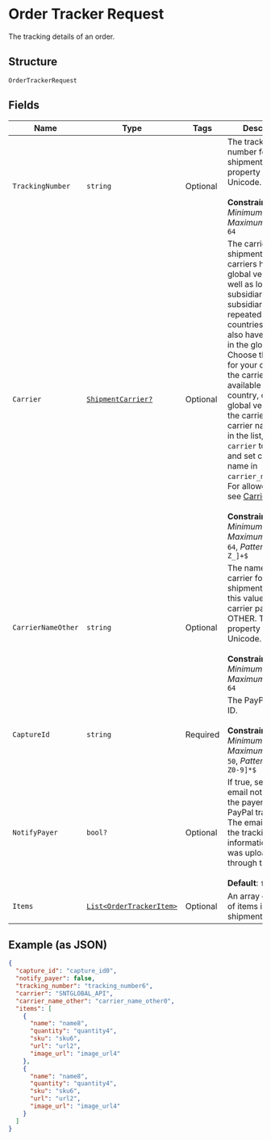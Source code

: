 
# Order Tracker Request

The tracking details of an order.

## Structure

`OrderTrackerRequest`

## Fields

| Name | Type | Tags | Description |
|  --- | --- | --- | --- |
| `TrackingNumber` | `string` | Optional | The tracking number for the shipment. This property supports Unicode.<br><br>**Constraints**: *Minimum Length*: `1`, *Maximum Length*: `64` |
| `Carrier` | [`ShipmentCarrier?`](../../doc/models/shipment-carrier.md) | Optional | The carrier for the shipment. Some carriers have a global version as well as local subsidiaries. The subsidiaries are repeated over many countries and might also have an entry in the global list. Choose the carrier for your country. If the carrier is not available for your country, choose the global version of the carrier. If your carrier name is not in the list, set `carrier` to `OTHER` and set carrier name in `carrier_name_other`. For allowed values, see <a href="/docs/tracking/reference/carriers/">Carriers</a>.<br><br>**Constraints**: *Minimum Length*: `1`, *Maximum Length*: `64`, *Pattern*: `^[0-9A-Z_]+$` |
| `CarrierNameOther` | `string` | Optional | The name of the carrier for the shipment. Provide this value only if the carrier parameter is OTHER. This property supports Unicode.<br><br>**Constraints**: *Minimum Length*: `1`, *Maximum Length*: `64` |
| `CaptureId` | `string` | Required | The PayPal capture ID.<br><br>**Constraints**: *Minimum Length*: `1`, *Maximum Length*: `50`, *Pattern*: `^[a-zA-Z0-9]*$` |
| `NotifyPayer` | `bool?` | Optional | If true, sends an email notification to the payer of the PayPal transaction. The email contains the tracking information that was uploaded through the API.<br><br>**Default**: `false` |
| `Items` | [`List<OrderTrackerItem>`](../../doc/models/order-tracker-item.md) | Optional | An array of details of items in the shipment. |

## Example (as JSON)

```json
{
  "capture_id": "capture_id0",
  "notify_payer": false,
  "tracking_number": "tracking_number6",
  "carrier": "SNTGLOBAL_API",
  "carrier_name_other": "carrier_name_other0",
  "items": [
    {
      "name": "name8",
      "quantity": "quantity4",
      "sku": "sku6",
      "url": "url2",
      "image_url": "image_url4"
    },
    {
      "name": "name8",
      "quantity": "quantity4",
      "sku": "sku6",
      "url": "url2",
      "image_url": "image_url4"
    }
  ]
}
```

